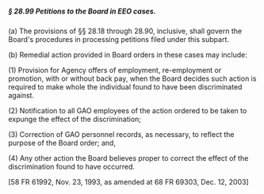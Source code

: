 ##### § 28.99 Petitions to the Board in EEO cases. #####

(a) The provisions of §§ 28.18 through 28.90, inclusive, shall govern the Board's procedures in processing petitions filed under this subpart.

(b) Remedial action provided in Board orders in these cases may include:

(1) Provision for Agency offers of employment, re-employment or promotion, with or without back pay, when the Board decides such action is required to make whole the individual found to have been discriminated against.

(2) Notification to all GAO employees of the action ordered to be taken to expunge the effect of the discrimination;

(3) Correction of GAO personnel records, as necessary, to reflect the purpose of the Board order; and,

(4) Any other action the Board believes proper to correct the effect of the discrimination found to have occurred.

[58 FR 61992, Nov. 23, 1993, as amended at 68 FR 69303, Dec. 12, 2003]